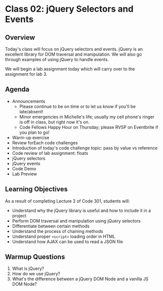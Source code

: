 # Class 02: jQuery Selectors and Events

## Overview

Today's class will focus on jQuery selectors and events. jQuery is an excellent library for DOM traversal and manipulation. We will also go through examples of using jQuery to handle events.

We will begin a lab assignment today which will carry over to the assignment for lab 3.

## Agenda

- Announcements
    - Please continue to be on time or to let us know if you'll be late/absent!
    - Minor emergencies in Michelle's life; usually my cell phone's ringer is off in class, but right now it's on.
    - Code Fellows Happy Hour on Thursday; please RVSP on Eventbrite if you plan to go!
- Warm-up exercise
- Review forEach code challenges
- Introduction of today's code challenge topic: pass by value vs reference
- Code review of lab assignment: floats
- jQuery selectors
- jQuery events
- Code Demo
- Lab Preview

## Learning Objectives

As a result of completing Lecture 2 of Code 301, students will:
- Understand why the jQuery library is useful and how to include it in a project
- Perform DOM traversal and manipulation using jQuery selectors
- Differentiate between certain methods
- Understand the process of chaining methods
- Understand proper `<script>` loading order in HTML
- Understand how AJAX can be used to read a JSON file

## Warmup Questions

1. What is jQuery?
2. How do we use jQuery?
3. What's the difference between a jQuery DOM Node and a vanilla JS DOM Node?
